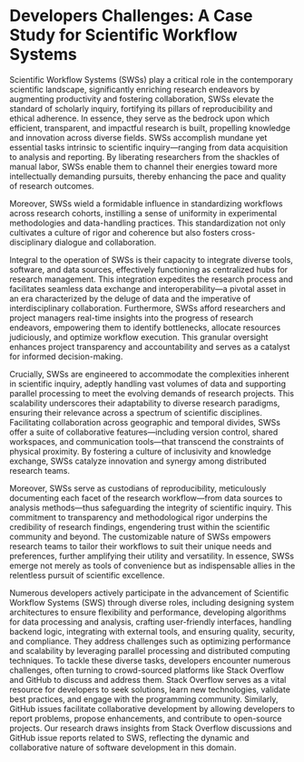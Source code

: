 # Developers Challenges: A Case Study for Scientific Workflow Systems

Scientific Workflow Systems (SWSs) play a critical role in the contemporary scientific landscape, significantly enriching research endeavors by augmenting productivity and fostering collaboration, SWSs elevate the standard of scholarly inquiry, fortifying its pillars of reproducibility and ethical adherence. In essence, they serve as the bedrock upon which efficient, transparent, and impactful research is built, propelling knowledge and innovation across diverse fields. SWSs accomplish mundane yet essential tasks intrinsic to scientific inquiry—ranging from data acquisition to analysis and reporting. By liberating researchers from the shackles of manual labor, SWSs enable them to channel their energies toward more intellectually demanding pursuits, thereby enhancing the pace and quality of research outcomes.

Moreover, SWSs wield a formidable influence in standardizing workflows across research cohorts, instilling a sense of uniformity in experimental methodologies and data-handling practices. This standardization not only cultivates a culture of rigor and coherence but also fosters cross-disciplinary dialogue and collaboration.

Integral to the operation of SWSs is their capacity to integrate diverse tools, software, and data sources, effectively functioning as centralized hubs for research management. This integration expedites the research process and facilitates seamless data exchange and interoperability—a pivotal asset in an era characterized by the deluge of data and the imperative of interdisciplinary collaboration. Furthermore, SWSs afford researchers and project managers real-time insights into the progress of research endeavors, empowering them to identify bottlenecks, allocate resources judiciously, and optimize workflow execution. This granular oversight enhances project transparency and accountability and serves as a catalyst for informed decision-making.

Crucially, SWSs are engineered to accommodate the complexities inherent in scientific inquiry, adeptly handling vast volumes of data and supporting parallel processing to meet the evolving demands of research projects. This scalability underscores their adaptability to diverse research paradigms, ensuring their relevance across a spectrum of scientific disciplines. Facilitating collaboration across geographic and temporal divides, SWSs offer a suite of collaborative features—including version control, shared workspaces, and communication tools—that transcend the constraints of physical proximity. By fostering a culture of inclusivity and knowledge exchange, SWSs catalyze innovation and synergy among distributed research teams.

Moreover, SWSs serve as custodians of reproducibility, meticulously documenting each facet of the research workflow—from data sources to analysis methods—thus safeguarding the integrity of scientific inquiry. This commitment to transparency and methodological rigor underpins the credibility of research findings, engendering trust within the scientific community and beyond. The customizable nature of SWSs empowers research teams to tailor their workflows to suit their unique needs and preferences, further amplifying their utility and versatility. In essence, SWSs emerge not merely as tools of convenience but as indispensable allies in the relentless pursuit of scientific excellence.

Numerous developers actively participate in the advancement of Scientific Workflow Systems (SWS) through diverse roles, including designing system architectures to ensure flexibility and performance, developing algorithms for data processing and analysis, crafting user-friendly interfaces, handling backend logic, integrating with external tools, and ensuring quality, security, and compliance. They address challenges such as optimizing performance and scalability by leveraging parallel processing and distributed computing techniques. To tackle these diverse tasks, developers encounter numerous challenges, often turning to crowd-sourced platforms like Stack Overflow and GitHub to discuss and address them. Stack Overflow serves as a vital resource for developers to seek solutions, learn new technologies, validate best practices, and engage with the programming community. Similarly, GitHub issues facilitate collaborative development by allowing developers to report problems, propose enhancements, and contribute to open-source projects. Our research draws insights from Stack Overflow discussions and GitHub issue reports related to SWS, reflecting the dynamic and collaborative nature of software development in this domain.
